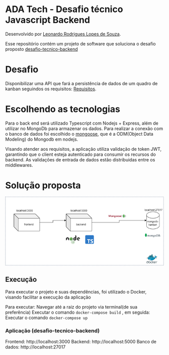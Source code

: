 # ADA Tech - Desafio técnico Javascript Backend

Desenvolvido por [Leonardo Rodrigues Lopes de Souza](https://github.com/leonardorlopes).

Esse repositório contém um projeto de software que soluciona o desafio proposto [desafio-tecnico-backend](https://gitlab.com/gabriel.militello1/desafio-tecnico-backend)

# Desafio

Disponibilizar uma API que fará a persistência de dados de um quadro de kanban seguindos os requisitos: [Requisitos](https://gitlab.com/gabriel.militello1/desafio-tecnico-backend#requisitos).

# Escolhendo as tecnologias

Para o back end será utilizado Typescript com Nodejs + Express, além de utilizar no MongoDb para armazenar os dados.
Para realizar a conexão com o banco de dados foi escolhido o [mongoose](https://www.npmjs.com/package/mongoose), que é a ODM(Object Data Modeling) do Mongodb em nodejs.

Visando atender aos requisitos, a aplicação utiliza validação de token JWT, garantindo que o client esteja autenticado para consumir os recursos do backend.
As validações de entrada de dados estão distribuidas entre os middlewares.

# Solução proposta
 
 ![Arquitetura](/images/Arquitetura.png)
 
 ## Execução

Para executar o projeto e suas dependências, foi utilizado o Docker, visando facilitar a execução da aplicação

Para executar:
  Navegar até a raiz do projeto via terminal(de sua preferência)
  Executar o comando `docker-compose build` , em seguida:
  Executar o comando `docker-compose up`

### Aplicação (desafio-tecnico-backend)

Frontend: http://localhost:3000
Backend: http://localhost:5000
Banco de dados: http://localhost:27017



